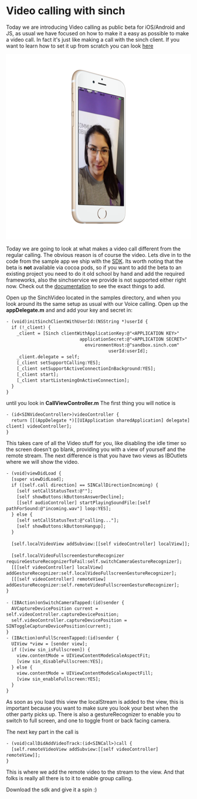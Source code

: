 # Video calling with sinch
Today we are introducing Video calling as public beta for iOS/Android and JS, as usual we have focused on how to make it a easy as possible to make a video call. In fact it's just like making a call with the sinch client. If you want to learn how to set it up from scratch you can look [here](https://www.sinch.com/tutorials/ios-simple-voice-app-tutorial/)

![](images/screenshot.png)

Today we are going to look at what makes a video call different from the regular calling. The obvious reason is of course the video. Lets dive in to the code from the sample app we ship with the [SDK](https://www.sinch.com/downloads/#videosdk). Its worth noting that the beta is **not** available via cocoa pods, so if you want to add the beta to an existing project you need to do it old school by hand and add the required frameworks, also the sinchservice we provide is not supported either right now. Check out the [documentation](https://www.sinch.com/docs/video/ios/) to see the exact things to add.

Open up the SinchVideo located in the samples directory, and when you look around its the same setup as usual with our Voice calling. Open up the **appDelegate.m** and and add your key and secret in:

```
- (void)initSinchClientWithUserId:(NSString *)userId {
  if (!_client) {
    _client = [Sinch clientWithApplicationKey:@"<APPLICATION KEY>"
                            applicationSecret:@"<APPLICATION SECRET>"
                              environmentHost:@"sandbox.sinch.com"
                                       userId:userId];
    _client.delegate = self;
    [_client setSupportCalling:YES];
    [_client setSupportActiveConnectionInBackground:YES];
    [_client start];
    [_client startListeningOnActiveConnection];
  }
}
```

until you look in **CallViewController.m** 
The first thing you will notice is 

```
- (id<SINVideoController>)videoController {
  return [[(AppDelegate *)[[UIApplication sharedApplication] delegate] client] videoController];
}
```
This takes care of all the Video stuff for you, like disabling the idle timer so the screen doesn't go blank, providing you with a view of yourself and the remote stream. 
The next difference is that you have two views as IBOutlets where we will show the video. 


```
- (void)viewDidLoad {
  [super viewDidLoad];
  if ([self.call direction] == SINCallDirectionIncoming) {
    [self setCallStatusText:@""];
    [self showButtons:kButtonsAnswerDecline];
    [[self audioController] startPlayingSoundFile:[self pathForSound:@"incoming.wav"] loop:YES];
  } else {
    [self setCallStatusText:@"calling..."];
    [self showButtons:kButtonsHangup];
  }

  [self.localVideoView addSubview:[[self videoController] localView]];

  [self.localVideoFullscreenGestureRecognizer requireGestureRecognizerToFail:self.switchCameraGestureRecognizer];
  [[[self videoController] localView] addGestureRecognizer:self.localVideoFullscreenGestureRecognizer];
  [[[self videoController] remoteView] addGestureRecognizer:self.remoteVideoFullscreenGestureRecognizer];
}

- (IBAction)onSwitchCameraTapped:(id)sender {
  AVCaptureDevicePosition current = self.videoController.captureDevicePosition;
  self.videoController.captureDevicePosition = SINToggleCaptureDevicePosition(current);
}
- (IBAction)onFullScreenTapped:(id)sender {
  UIView *view = [sender view];
  if ([view sin_isFullscreen]) {
    view.contentMode = UIViewContentModeScaleAspectFit;
    [view sin_disableFullscreen:YES];
  } else {
    view.contentMode = UIViewContentModeScaleAspectFill;
    [view sin_enableFullscreen:YES];
  }
}

```

As soon as you load this view the localStream is added to the view, this is important because you want to make sure you look your best when the other party picks up. There is also a gestureRecognizer to enable you to switch to full screen, and one to toggle front or back facing camera.

The next key part in the call is

```
- (void)callDidAddVideoTrack:(id<SINCall>)call {
  [self.remoteVideoView addSubview:[[self videoController] remoteView]];
}
```

This is where we add the remote video to the stream to the view. And that folks is really all there is to it to enable group calling. 

Download the sdk and give it a spin :)






